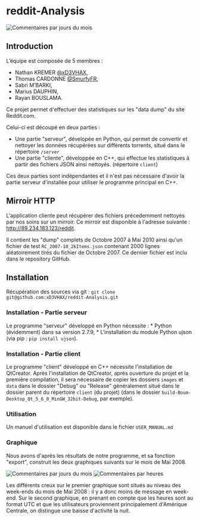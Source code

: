 # reddit-Analysis
![Commentaires par jours du mois](http://dl.hiapphere.com/data/icon/201508/HiAppHere_com_com.andrewshu.android.reddit.png)

## Introduction
L’équipe est composée de 5 membres :
* Nathan KREMER [@xD3VHAX](https://github.com/xD3VHAX),
* Thomas CARDONNE [@SmurfyFR](https://github.com/SmurfyFR),
* Sabri M’BARKI,
* Marius DAUPHIN,
* Rayan BOUSLAMA.

Ce projet permet d'effectuer des statistiques sur les "data dump" du site Reddit.com.

Celui-ci est découpé en deux parties :
* Une partie "serveur", dévelopée en Python, qui permet de convertir et nettoyer les données récupérées sur différents torrents, situé dans le répertoire `/server`
* Une partie "cliente", développée en C++, qui effectue les statistiques à partir des fichiers JSON ainsi nettoyés. (répertoire `client`)

Ces deux parties sont indépendantes et il n'est pas nécessaire d'avoir la partie serveur d'installée pour utiliser le programme principal en C++.

## Mirroir HTTP
L'application cliente peut récupérer des fichiers précedemment nettoyés par nos soins sur un mirroir. Ce mirroir est disponible à l'adresse suivante : http://89.234.183.123/reddit.

Il contient les "dump" complets de Octobre 2007 à Mai 2010 ainsi qu'un fichier de test `RC_2007-10_2kItems.json` contenant 2000 lignes aléatoirement tirés du fichier de Octobre 2007. Ce dernier fichier est inclu dans le repository GitHub.

## Installation
Récupération des sources via git : `git clone git@github.com:xD3VHAX/reddit-Analysis.git`

### Installation - Partie serveur
Le programme "serveur" développé en Python nécessite :
    * Python (évidemment) dans sa version 2.7.9,
    * L'installation du module Python ujson (via pip : `pip install ujson`).

### Installation - Partie client
Le programme "client" développé en C++ nécessite l'installation de QtCreator.
Après l'installation de QtCreator, après ouverture du projet et la première compilation, il sera nécessaire de copier les dossiers `images` et `data` dans le dossier "Debug" ou "Release" généralement situé dans le dossier parent du répertoire `client` (du projet) (dans le dossier `build-Boum-Desktop_Qt_5_6_0_MinGW_32bit-Debug`, par exemple).

### Utilisation
Un manuel d'utilisation est disponible dans le fichier `USER_MANUAL.md`

### Graphique
Nous avons d'après les résultats de notre programme, et sa fonction "export", construit les deux graphiques suivants sur le mois de Mai 2008.

![Commentaires par jours du mois](https://github.com/xD3VHAX/reddit-Analysis/blob/master/graphs/comments-per-days_05-2008.png)
![Commentaires par heures](https://github.com/xD3VHAX/reddit-Analysis/blob/master/graphs/comments-per-hours_05-2008.png)

Les différents creux sur le premier graphique sont situés au niveau des week-ends du mois de Mai 2008 : il y a donc moins de message en week-end. Sur le second graphique, en prenant en compte que les 
heures sont au format UTC et que les utilisateurs proviennent principalement d'Amérique Centrale, on distingue une baisse d'activité la nuit.
